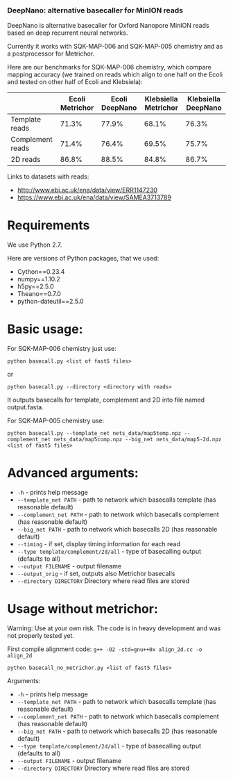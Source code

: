 ### DeepNano: alternative basecaller for MinION reads

DeepNano is alternative basecaller for Oxford Nanopore MinION reads
based on deep recurrent neural networks.

Currently it works with SQK-MAP-006 and SQK-MAP-005 chemistry and as a postprocessor for Metrichor.

Here are our benchmarks for SQK-MAP-006 chemistry, which compare mapping accuracy (we trained on reads which align to one half on the
Ecoli and tested on other half of Ecoli and Klebsiela):

|                  | Ecoli Metrichor | Ecoli DeepNano | Klebsiella Metrichor | Klebsiella DeepNano |
|------------------|-----------------|----------------|----------------------|---------------------|
| Template reads   | 71.3%           | 77.9%          | 68.1%                | 76.3%               |
| Complement reads | 71.4%           | 76.4%          | 69.5%                | 75.7%               |
| 2D reads         | 86.8%           | 88.5%          | 84.8%                | 86.7%               |

Links to datasets with reads:

- http://www.ebi.ac.uk/ena/data/view/ERR1147230
- https://www.ebi.ac.uk/ena/data/view/SAMEA3713789


Requirements
================

We use Python 2.7.

Here are versions of Python packages, that we used:

- Cython==0.23.4
- numpy==1.10.2
- h5py==2.5.0
- Theano==0.7.0
- python-dateutil==2.5.0

Basic usage:
================

For SQK-MAP-006 chemistry just use:

`python basecall.py <list of fast5 files>`

or 

`python basecall.py --directory <directory with reads>`

It outputs basecalls for template, complement and 2D into file named output.fasta.

For SQK-MAP-005 chemistry use:

`python basecall.py --template_net nets_data/map5temp.npz --complement_net nets_data/map5comp.npz --big_net nets_data/map5-2d.npz <list of fast5 files>`

Advanced arguments:
=================

- `-h` - prints help message
- `--template_net PATH` - path to network which basecalls template (has reasonable default)
- `--complement_net PATH` - path to network which basecalls complement (has reasonable default)
- `--big_net PATH` - path to network which basecalls 2D (has reasonable default)
- `--timing` - if set, display timing information for each read
- `--type template/complement/2d/all` - type of basecalling output (defaults to all)
- `--output FILENAME` - output filename
- `--output_orig` - if set, outputs also Metrichor basecalls
- `--directory DIRECTORY` Directory where read files are stored

Usage without metrichor:
================

Warning: Use at your own risk. The code is in heavy development
and was not properly tested yet.

First compile alignment code:
`g++ -O2 -std=gnu++0x align_2d.cc -o align_2d`

`python basecall_no_metrichor.py <list of fast5 files>`

Arguments:

- `-h` - prints help message
- `--template_net PATH` - path to network which basecalls template (has reasonable default)
- `--complement_net PATH` - path to network which basecalls complement (has reasonable default)
- `--big_net PATH` - path to network which basecalls 2D (has reasonable default)
- `--type template/complement/2d/all` - type of basecalling output (defaults to all)
- `--output FILENAME` - output filename
- `--directory DIRECTORY` Directory where read files are stored
